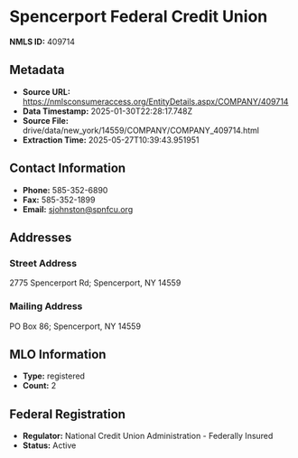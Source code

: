 # Spencerport Federal Credit Union

**NMLS ID:** 409714

## Metadata
- **Source URL:** https://nmlsconsumeraccess.org/EntityDetails.aspx/COMPANY/409714
- **Data Timestamp:** 2025-01-30T22:28:17.748Z
- **Source File:** drive/data/new_york/14559/COMPANY/COMPANY_409714.html
- **Extraction Time:** 2025-05-27T10:39:43.951951

## Contact Information
- **Phone:** 585-352-6890
- **Fax:** 585-352-1899
- **Email:** sjohnston@spnfcu.org

## Addresses
### Street Address
2775 Spencerport Rd; Spencerport, NY 14559

### Mailing Address
PO Box 86; Spencerport, NY 14559

## MLO Information
- **Type:** registered
- **Count:** 2

## Federal Registration
- **Regulator:** National Credit Union Administration - Federally Insured
- **Status:** Active
